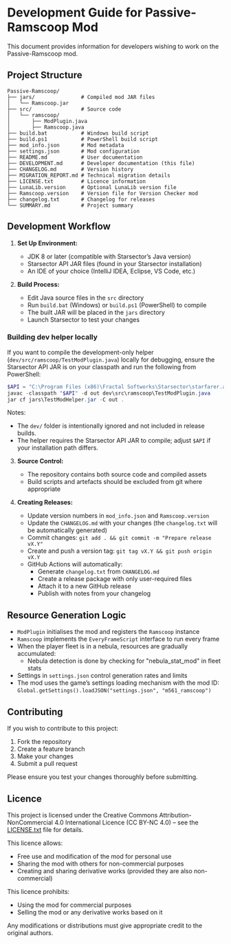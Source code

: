 
# Development Guide for Passive-Ramscoop Mod

This document provides information for developers wishing to work on the Passive-Ramscoop mod.

## Project Structure

```
Passive-Ramscoop/
├── jars/               # Compiled mod JAR files
│   └── Ramscoop.jar
├── src/                # Source code
│   └── ramscoop/
│       ├── ModPlugin.java
│       ├── Ramscoop.java
├── build.bat           # Windows build script
├── build.ps1           # PowerShell build script
├── mod_info.json       # Mod metadata
├── settings.json       # Mod configuration
├── README.md           # User documentation
├── DEVELOPMENT.md      # Developer documentation (this file)
├── CHANGELOG.md        # Version history
├── MIGRATION_REPORT.md # Technical migration details
├── LICENSE.txt         # Licence information
├── LunaLib.version     # Optional LunaLib version file
├── Ramscoop.version    # Version file for Version Checker mod
├── changelog.txt       # Changelog for releases
└── SUMMARY.md          # Project summary
```

## Development Workflow

1. **Set Up Environment:**
   - JDK 8 or later (compatible with Starsector’s Java version)
   - Starsector API JAR files (found in your Starsector installation)
   - An IDE of your choice (IntelliJ IDEA, Eclipse, VS Code, etc.)

2. **Build Process:**
   - Edit Java source files in the `src` directory
   - Run `build.bat` (Windows) or `build.ps1` (PowerShell) to compile
   - The built JAR will be placed in the `jars` directory
   - Launch Starsector to test your changes

### Building dev helper locally
If you want to compile the development-only helper (`dev/src/ramscoop/TestModPlugin.java`) locally for debugging, ensure the Starsector API JAR is on your classpath and run the following from PowerShell:

```powershell
$API = "C:\Program Files (x86)\Fractal Softworks\Starsector\starfarer.api.jar"
javac -classpath "$API" -d out dev\src\ramscoop\TestModPlugin.java
jar cf jars\TestModHelper.jar -C out .
```

Notes:
- The `dev/` folder is intentionally ignored and not included in release builds.
- The helper requires the Starsector API JAR to compile; adjust `$API` if your installation path differs.

3. **Source Control:**
   - The repository contains both source code and compiled assets
   - Build scripts and artefacts should be excluded from git where appropriate

4. **Creating Releases:**
   - Update version numbers in `mod_info.json` and `Ramscoop.version`
   - Update the `CHANGELOG.md` with your changes (the `changelog.txt` will be automatically generated)
   - Commit changes: `git add . && git commit -m "Prepare release vX.Y"`
   - Create and push a version tag: `git tag vX.Y && git push origin vX.Y`
   - GitHub Actions will automatically:
     - Generate `changelog.txt` from `CHANGELOG.md`
     - Create a release package with only user-required files
     - Attach it to a new GitHub release
     - Publish with notes from your changelog

## Resource Generation Logic

- `ModPlugin` initialises the mod and registers the `Ramscoop` instance
- `Ramscoop` implements the `EveryFrameScript` interface to run every frame
- When the player fleet is in a nebula, resources are gradually accumulated:
  - Nebula detection is done by checking for "nebula_stat_mod" in fleet stats
- Settings in `settings.json` control generation rates and limits
- The mod uses the game’s settings loading mechanism with the mod ID: `Global.getSettings().loadJSON("settings.json", "m561_ramscoop")`

## Contributing

If you wish to contribute to this project:

1. Fork the repository
2. Create a feature branch
3. Make your changes
4. Submit a pull request

Please ensure you test your changes thoroughly before submitting.

## Licence

This project is licensed under the Creative Commons Attribution-NonCommercial 4.0 International Licence (CC BY-NC 4.0) – see the [LICENSE.txt](LICENSE.txt) file for details.

This licence allows:
- Free use and modification of the mod for personal use
- Sharing the mod with others for non-commercial purposes
- Creating and sharing derivative works (provided they are also non-commercial)

This licence prohibits:
- Using the mod for commercial purposes
- Selling the mod or any derivative works based on it

Any modifications or distributions must give appropriate credit to the original authors.
